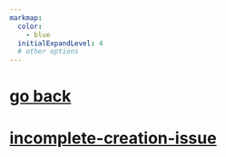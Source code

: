 ```yaml
---
markmap:
  color:
    - blue
  initialExpandLevel: 4
  # other options
---
```


# [go back](../index.html)
# [incomplete-creation-issue](incomplete-creation-issue/index.html)
